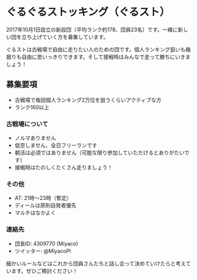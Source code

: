 # ぐるぐるストッキング（ぐるスト）

2017年10月1日設立の新設団（平均ランク約178、団員23名）です。一緒に新しい団を立ち上げていく方を募集しています。

ぐるストは古戦場で自由に走りたい人のための団です。個人ランキング狙いも箱掘りも自由に思いっきりできます。そして接戦時はみんなで走って勝ちにいきましょう！

## 募集要項

* 古戦場で毎回個人ランキング2万位を狙うくらいアクティブな方
* ランク160以上

### 古戦場について

* ノルマありません
* 低空しません、全日フリーランです
* 朝活は必須ではありません（可能な限り参加していただけるとありがたいです）
* 接戦時はたのしくたくさん走りましょう！

### その他

* AT: 21時〜23時（暫定）
* ディールは原則自発者優先
* マルチはなかよく

### 連絡先

* 団長ID: 4309770 (Miyaco)
* ツイッター: @MiyacoPl

細かいルールなどはこれから団員さんたちと話し合って決めていけたらと考えています。ぜひご検討ください！
